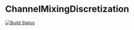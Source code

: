 # ChannelMixingDiscretization

[![Build Status](https://github.com/donrolih/ChannelMixingDiscretization.jl/actions/workflows/CI.yml/badge.svg?branch=main)](https://github.com/donrolih/ChannelMixingDiscretization.jl/actions/workflows/CI.yml?query=branch%3Amain)
